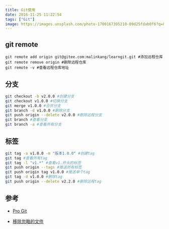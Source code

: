 ```yaml
---
title: Git使用
date: 2016-11-25 11:22:54
tags: ["Git"]
image: https://images.unsplash.com/photo-1700167395210-09d25fdab0f6?q=80&w=3174&auto=format&fit=crop&ixlib=rb-4.0.3&ixid=M3wxMjA3fDB8MHxwaG90by1wYWdlfHx8fGVufDB8fHx8fA%3D%3D
---
```


## git remote 

```shell
git remote add origin git@gitee.com:malinkang/learngit.git #添加远程仓库
git remote remove origin #删除远程仓库
git remote -v #查看远程仓库地址
```



## 分支

```sh
git checkout -b v2.0.0 #创建分支
git checkout v1.0.0 #切换分支
git merge v1.0.0 #合并分支
git branch -d v1.0.0 #删除分支
git push origin --delete v2.0.0 #删除远程分支
git branch #查看分支
git branch -a #查看所有分支
```



## 标签

```sh
git tag -a v1.0.0 -m "版本1.0.0" #创建tag
git tag #查看所有tag
git tag -l "v1.*" #查看v1.开头的标签
git push origin --tags #推送所有标签
git push origin tag v1.0.0 #推送单个tag
git tag -d v1.0.0 #删除tag
git push origin --delete v2.2.0 #删除远程tag
```

## 参考

* [Pro Git](https://git-scm.com/book/zh/v2)

* [移除忽略的文件](https://stackoverflow.com/questions/7927230/remove-directory-from-remote-repository-after-adding-them-to-gitignore)

